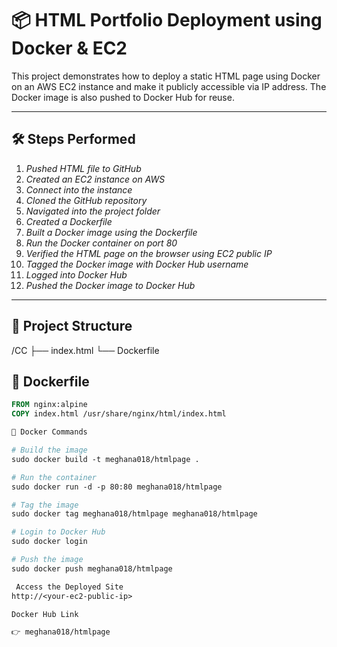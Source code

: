 # 📦 HTML Portfolio Deployment using Docker & EC2

This project demonstrates how to deploy a static HTML page using Docker on an AWS EC2 instance and make it publicly accessible via IP address. The Docker image is also pushed to Docker Hub for reuse.

---

## 🛠 Steps Performed

1. *Pushed HTML file to GitHub*
2. *Created an EC2 instance on AWS*
3. *Connect into the instance*
4. *Cloned the GitHub repository*
5. *Navigated into the project folder*
6. *Created a Dockerfile*
7. *Built a Docker image using the Dockerfile*
8. *Run the Docker container on port 80*
9. *Verified the HTML page on the browser using EC2 public IP*
10. *Tagged the Docker image with Docker Hub username*
11. *Logged into Docker Hub*
12. *Pushed the Docker image to Docker Hub*

---

## 📁 Project Structure

/CC ├── index.html └── Dockerfile

## 🐳 Dockerfile

```Dockerfile
FROM nginx:alpine
COPY index.html /usr/share/nginx/html/index.html

🔧 Docker Commands

# Build the image
sudo docker build -t meghana018/htmlpage .

# Run the container
sudo docker run -d -p 80:80 meghana018/htmlpage

# Tag the image
sudo docker tag meghana018/htmlpage meghana018/htmlpage

# Login to Docker Hub
sudo docker login

# Push the image
sudo docker push meghana018/htmlpage

 Access the Deployed Site
http://<your-ec2-public-ip>

Docker Hub Link

👉 meghana018/htmlpage
